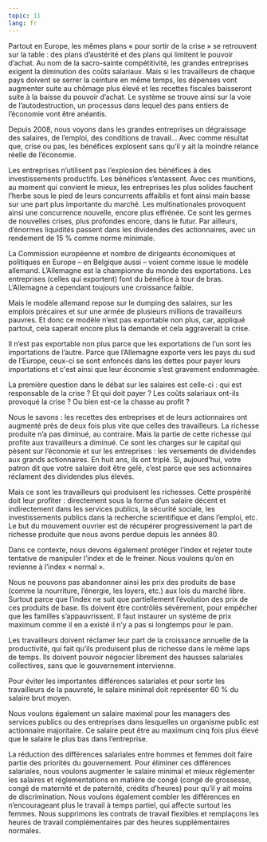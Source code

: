 ```yaml
---
topic: 11
lang: fr
---
```

Partout en Europe, les mêmes plans « pour sortir de la crise » se retrouvent
sur la table : des plans d’austérité et des plans qui limitent le pouvoir
d’achat. Au nom de la sacro-sainte compétitivité, les grandes entreprises
exigent la diminution des coûts salariaux. Mais si les travailleurs de chaque
pays doivent se serrer la ceinture en même temps, les dépenses vont augmenter
suite au chômage plus élevé et les recettes fiscales baisseront suite à la
baisse du pouvoir d’achat. Le système se trouve ainsi sur la voie de
l’autodestruction, un processus dans lequel des pans entiers de l’économie
vont être anéantis.

Depuis 2008, nous voyons dans les grandes entreprises un dégraissage des
salaires, de l’emploi, des conditions de travail… Avec comme résultat que,
crise ou pas, les bénéfices explosent sans qu’il y ait la moindre relance
réelle de l’économie.

Les entreprises n’utilisent pas l’explosion des bénéfices à des
investissements productifs. Les bénéfices s’entassent. Avec ces munitions, au
moment qui convient le mieux, les entreprises les plus solides fauchent
l’herbe sous le pied de leurs concurrents affaiblis et font ainsi main basse
sur une part plus importante du marché. Les multinationales provoquent ainsi
une concurrence nouvelle, encore plus effrénée. Ce sont les germes de
nouvelles crises, plus profondes encore, dans le futur. Par ailleurs,
d’énormes liquidités passent dans les dividendes des actionnaires, avec un
rendement de 15 % comme norme minimale.

La Commission européenne et nombre de dirigeants économiques et politiques en
Europe – en Belgique aussi – voient comme issue le modèle allemand.
L’Allemagne est la championne du monde des exportations. Les entreprises
(celles qui exportent) font du bénéfice à tour de bras. L’Allemagne a
cependant toujours une croissance faible.

Mais le modèle allemand repose sur le dumping des salaires, sur les emplois
précaires et sur une armée de plusieurs millions de travailleurs pauvres. Et
donc ce modèle n’est pas exportable non plus, car, appliqué partout, cela
saperait encore plus la demande et cela aggraverait la crise.

Il n’est pas exportable non plus parce que les exportations de l’un sont les
importations de l’autre. Parce que l’Allemagne exporte vers les pays du sud de
l’Europe, ceux-ci se sont enfoncés dans les dettes pour payer leurs
importations et c'est ainsi que leur économie s’est gravement endommagée.

La première question dans le débat sur les salaires est celle-ci : qui est
responsable de la crise ? Et qui doit payer ? Les coûts salariaux ont-ils
provoqué la crise ? Ou bien est-ce la chasse au profit ?

Nous le savons : les recettes des entreprises et de leurs actionnaires ont
augmenté près de deux fois plus vite que celles des travailleurs. La richesse
produite n’a pas diminué, au contraire. Mais la partie de cette richesse qui
profite aux travailleurs a diminué. Ce sont les charges sur le capital qui
pèsent sur l’économie et sur les entreprises : les versements de dividendes
aux grands actionnaires. En huit ans, ils ont triplé. Si, aujourd’hui, votre
patron dit que votre salaire doit être gelé, c’est parce que ses actionnaires
réclament des dividendes plus élevés.

Mais ce sont les travailleurs qui produisent les richesses. Cette prospérité
doit leur profiter : directement sous la forme d’un salaire décent et
indirectement dans les services publics, la sécurité sociale, les
investissements publics dans la recherche scientifique et dans l’emploi, etc.
Le but du mouvement ouvrier est de récupérer progressivement la part de
richesse produite que nous avons perdue depuis les années 80.

Dans ce contexte, nous devons également protéger l’index et rejeter toute
tentative de manipuler l’index et de le freiner. Nous voulons qu’on en
revienne à l’index « normal ».

Nous ne pouvons pas abandonner ainsi les prix des produits de base (comme la
nourriture, l’énergie, les loyers, etc.) aux lois du marché libre. Surtout
parce que l’index ne suit que partiellement l’évolution des prix de ces
produits de base. Ils doivent être contrôlés sévèrement, pour empêcher que les
familles s’appauvrissent. Il faut instaurer un système de prix maximum comme
il en a existé il n’y a pas si longtemps pour le pain.

Les travailleurs doivent réclamer leur part de la croissance annuelle de la
productivité, qui fait qu’ils produisent plus de richesse dans le même laps de
temps. Ils doivent pouvoir négocier librement des hausses salariales
collectives, sans que le gouvernement intervienne.

Pour éviter les importantes différences salariales et pour sortir les
travailleurs de la pauvreté, le salaire minimal doit représenter 60 % du
salaire brut moyen.

Nous voulons également un salaire maximal pour les managers des services
publics ou des entreprises dans lesquelles un organisme public est actionnaire
majoritaire. Ce salaire peut être au maximum cinq fois plus élevé que le
salaire le plus bas dans l’entreprise.

La réduction des différences salariales entre hommes et femmes doit faire
partie des priorités du gouvernement. Pour éliminer ces différences
salariales, nous voulons augmenter le salaire minimal et mieux réglementer les
salaires et réglementations en matière de congé (congé de grossesse, congé de
maternité et de paternité, crédits d’heures) pour qu’il y ait moins de
discrimination. Nous voulons également combler les différences en
n’encourageant plus le travail à temps partiel, qui affecte surtout les
femmes. Nous supprimons les contrats de travail flexibles et remplaçons les
heures de travail complémentaires par des heures supplémentaires normales.


